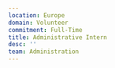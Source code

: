 ```yaml
---
location: Europe
domain: Volunteer
commitment: Full-Time
title: Administrative Intern
desc: ''
team: Administration
---
```

